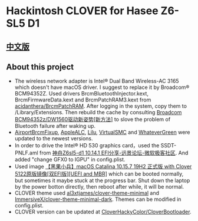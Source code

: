 # Hackintosh CLOVER for Hasee Z6-SL5 D1

## [中文版](https://github.com/Measureless/Hackintosh_Hasee_Z6-SL5D1/blob/master/%E4%B8%AD%E6%96%87%E8%AF%B4%E6%98%8E.md)

## About this project
- The wireless network adapter is Intel® Dual Band Wireless-AC 3165 which doesn't have macOS driver. I suggest to replace it by Broadcom® BCM94352Z. Used drivers BrcmBluetoothInjector.kext, BrcmFirmwareData.kext and BrcmPatchRAM3.kext from [acidanthera/BrcmPatchRAM](https://github.com/acidanthera/BrcmPatchRAM). After logging in the system, copy them to /Library/Extensions. Then rebuild the cache by consulting [Broadcom BCM94352z/DW1560驱动新姿势[新方法]](https://blog.daliansky.net/Broadcom-BCM94352z-DW1560-drive-new-posture.html) to slove the problem of Bluetooth failure after waking up.
- [AirportBrcmFixup](https://github.com/acidanthera/AirportBrcmFixup/releases), [AppleALC](https://github.com/acidanthera/AppleALC/releases), [Lilu](https://github.com/acidanthera/Lilu/releases), [VirtualSMC](https://github.com/acidanthera/VirtualSMC/releases) and [WhateverGreen](https://github.com/acidanthera/WhateverGreen/releases) were updated to the newest versions.
- In order to drive the Intel® HD 530 graphics card，used the SSDT-PNLF.aml from [神舟Z6sl5-d1 10.14.1 EFI分享-远景论坛-微软极客社区](http://bbs.pcbeta.com/forum.php?mod=viewthread&tid=1800126). And added "change GFX0 to IGPU" in config.plist.
- Used image [【黑果小兵】macOS Catalina 10.15.7 19H2 正式版 with Clover 5122原版镜像[双EFI版][UEFI and MBR]](https://blog.daliansky.net/macOS-Catalina-10.15.7-19H2-Release-version-with-Clover-5122-original-image-Double-EFI-Version-UEFI-and-MBR.html) which can be booted normally, but sometimes it maybe stuck at the progress bar. Shut down the laptop by the power botton directly, then reboot after while, it will be normal.
- CLOVER theme used [al3xtjames/clover-theme-minimal](https://github.com/al3xtjames/clover-theme-minimal) and [ImmersiveX/clover-theme-minimal-dark](https://github.com/ImmersiveX/clover-theme-minimal-dark). Themes can be modified in config.plist. 
- CLOVER version can be updated at [CloverHackyColor/CloverBootloader](https://github.com/CloverHackyColor/CloverBootloader).
